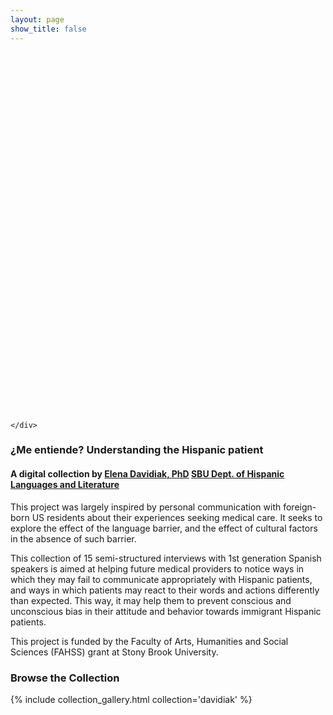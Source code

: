 ```yaml
---
layout: page
show_title: false
---
```

<div class="wax-parallax full-width top-banner">
  <div class="parallax-image" style="margin-top: -1.5rem !important; background-image: url('img/hero.jpg'); background-repeat: no-repeat; background-position: right bottom; background-size: cover; height: 600px !important;"></div>
  
  <div class="parallax-caption">
    <div class="wax-inline-container">
      
    </div>
  </div>
  
</div>

<h3>¿Me entiende? Understanding the Hispanic patient</h3>

<h4>A digital collection by <a href="https://www.stonybrook.edu/commcms/hispanic/people/davidiak.php">Elena Davidiak, PhD</a> <a href="https://www.stonybrook.edu/commcms/hispanic/">SBU Dept. of Hispanic Languages and Literature</a></h4>

<p>This project was largely inspired by personal communication with foreign-born US residents about their experiences seeking medical care. It seeks to explore the effect of the language barrier, and the effect of cultural factors in the absence of such barrier.</p>

<p>This collection of 15 semi-structured interviews with 1st generation Spanish speakers is aimed at helping future medical providers to notice ways in which they may fail to communicate appropriately with Hispanic patients, and ways in which patients may react to their words and actions differently than expected. This way, it may help them to prevent conscious and unconscious bias in their attitude and behavior towards immigrant Hispanic patients.</p>

<p>This project is funded by the Faculty of Arts, Humanities and Social Sciences (FAHSS) grant at Stony Brook University.</p>

### Browse the Collection

{% include collection_gallery.html collection='davidiak' %}
